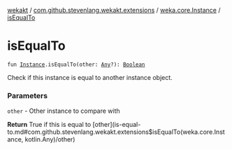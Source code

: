 [wekakt](../../index.md) / [com.github.stevenlang.wekakt.extensions](../index.md) / [weka.core.Instance](index.md) / [isEqualTo](./is-equal-to.md)

# isEqualTo

`fun `[`Instance`](http://weka.sourceforge.net/doc.stable/weka/core/Instance.html)`.isEqualTo(other: `[`Any`](https://kotlinlang.org/api/latest/jvm/stdlib/kotlin/-any/index.html)`?): `[`Boolean`](https://kotlinlang.org/api/latest/jvm/stdlib/kotlin/-boolean/index.html)

Check if this instance is equal to another instance object.

### Parameters

`other` - Other instance to compare with

**Return**
True if this is equal to [other](is-equal-to.md#com.github.stevenlang.wekakt.extensions$isEqualTo(weka.core.Instance, kotlin.Any)/other)

